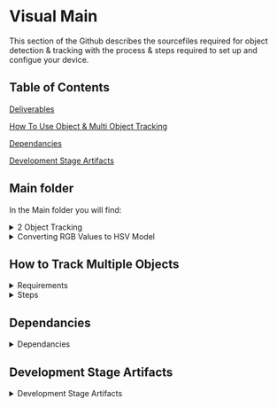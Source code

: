 # Visual Main
This section of the Github describes the sourcefiles required for object detection & tracking with the process & steps required to set up and configue your device.


## Table of Contents 
[Deliverables](#main-folder)

[How To Use Object & Multi Object Tracking](#how-to-track-multiple-objects)

[Dependancies](#dependancies)

[Development Stage Artifacts](#development-stage-artifacts)

## Main folder
In the Main folder you will find:
<details><summary>2 Object Tracking</summary>
<p>

###  Tracking of 2 objects (2objectstrack.py)
This file is the core Source file for tracking multiple objects.

</p>
</details>

<details><summary>Converting RGB Values to HSV Model</summary>
<p>

####  Converting RGB Values to HSV Model (RGBConvert.py)
This file is an executable file which enables users to convert RGB values to HSV model which enables them to be tracked by Python object tracking.
A pixel is always represented by the three main colours -> RED, GREEN, BLUE (RGB); each of the colours may have a value between 0-255.
But when working with the environment of OpenCV and computer graphical representations, HSV colour model will be used. 
Hue, Saturation, Value (HUE) is the alternative way of representing the RGB colours when working with OpenCV therefore, to tack an object with certain colour the RGB to HSV code 
converter will be used to define the lower and upper bounds of the HSV model. 

Figures below show the difference between RGB and HSV colour models. 

RGB Model

![How to RGB Model](https://github.com/da5905p/UoGACE/blob/main/VisualMain/Images/RGB.png)

</p>
</details>

## How to Track Multiple Objects
<details><summary>Requirements</summary>
<p>
  
* Python 4 Enviroment with Open CV4.1.1 Installed

* 1x Serial Webcam

* Coloured Objects to track 

</p>
</details>


<details><summary>Steps</summary>
<p>

If RGB values of Object which you wish to track are allready known please skip to step 5.

1. Open the webcam you are using to do object detection 
We have supplied a file called WebcamCV2.py which can be found under the Visual Main Branch:VisualMain/DevelopmentStage/WebcamCV2.py
3. Capture image using webcam or use Printscreen Keyboard Input to save the image with desired Object Inside.
4. Copy the image across to a Paint editor.


**<details><summary>4. Paint RGB Explained</summary>**
<p>
  
1. Select the colour Picker tool
2. Click the Picker tool upon the object you wish  to track
3. Open the edit colours tool
4. Read the RGB Value of desired object 

![How to RGB Image](https://github.com/da5905p/UoGACE/blob/main/VisualMain/Images/How-to-get-RGB.png)

</p>
</details>

5. Navigate to RGB Convert.py With RGB values for Tracking
6. Using Pythin CLI Launch and enter the 3 RGB values as command line arguments seperated by 1 white space Example: RGBConvert.py 100 100 100

**<details><summary>Example execution of RGB Convert with Command line Arguments</summary>**
<p>
  
  The Script should be executed in the following format:
Python3 RGBconv.py Red_value Green_value Blue_value

![How to RGB Image2](https://github.com/da5905p/UoGACE/blob/main/VisualMain/Images/RGBConv.png)
  
  </p>
</details>
 
8. The program will respond with lower and upper bounds printed to the CLI interface. 
9. Enter these bounds into the Object decection file of choice for 2 Object Tracking you'll need to navigate to lines 24 -> 27.

***<details><summary>Bounds variables (Lines 24 --> 27)</summary>***
<p>
  
```python
object1Lower = (8, 100, 100)
object1Upper = (28, 255, 255)
carlower = (160, 100, 100)
carupper = (180, 255, 255)
```
</p>
</details>

12. Save the Python Script
13. Return to the Python CLI and execute the program using Python 3

</p>
</details>



## Dependancies
<details><summary>Dependancies</summary>
<p>
  
### Nano install_opencv.sh
This file will install OpenCV and all dependencies with the rquired libraries. 

</p>
</details>

## Development Stage Artifacts
<details><summary>Development Stage Artifacts</summary>
<p>
  
### WebcamCV2.py
This file will open the USB Camera 2 (can be changed to other camera) by the use of OpenCV (Open Source Computer Vision Library). This represents a test file which will make sure that everyone's OpenCV is correctly installed. 
### NoWebcame AlternativeV2.py
An early stage derisking activity to support users if they dont have a usb webcame. 
### CameraTest.py
This is an early stage of project which opens the camera using openCV and converts the camera feed into grayscale and HSV and shows it on the screen
### colourshow.py
The file was used for demonstrative purposes in understanding masks and how OpenCV converts colours to masks. 
### RGBConvert.py
This file Converts BGR colour to HSV Colour with lower and upper bounds; output to be used within the colourshow.py file. 
The webcameCV2.py will be used to display the video on the screen and then a print screen functionallity will be used to take the RGB colour description of the object and use it for finding the HSV colours. 
### Resize.py
This file takes all the image in the directory and converts it to the same set resolution , this helps in image training in Tenserflow. In 'line 24' of the source file the desired output resolution must be mentioned , the directory of the pictures must be mentioned in line 10 of the source code . 
### DimesionCalculation.py
This file calculates size of an object in an image based on the camera viewing angle using Euclidean geometry. The user must input the camera's field of view in meters in 'line 90' of the source file . 
### ForeignObjectDetection.Py
This file detects any foreign object introduced to the frame and save a snapshot of it in the set directory . The file runs with setting the initial frame as the base frame and then subtract the new frame from the  initial frame the difference in the frames is the object introduced to the frame , once an object is detected the base frame is updated to the new frame to detect any further changes . The user must set the direcory to save the detected object snapshot in 'line 72' of the source file . 


</p>
</details>
